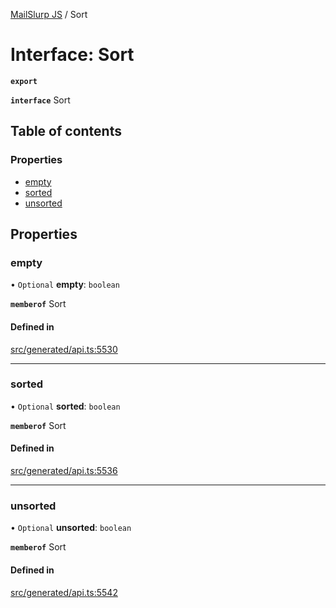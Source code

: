 [MailSlurp JS](../README.md) / Sort

# Interface: Sort

**`export`**

**`interface`** Sort

## Table of contents

### Properties

- [empty](Sort.md#empty)
- [sorted](Sort.md#sorted)
- [unsorted](Sort.md#unsorted)

## Properties

### empty

• `Optional` **empty**: `boolean`

**`memberof`** Sort

#### Defined in

[src/generated/api.ts:5530](https://github.com/mailslurp/mailslurp-client/blob/113e801/src/generated/api.ts#L5530)

___

### sorted

• `Optional` **sorted**: `boolean`

**`memberof`** Sort

#### Defined in

[src/generated/api.ts:5536](https://github.com/mailslurp/mailslurp-client/blob/113e801/src/generated/api.ts#L5536)

___

### unsorted

• `Optional` **unsorted**: `boolean`

**`memberof`** Sort

#### Defined in

[src/generated/api.ts:5542](https://github.com/mailslurp/mailslurp-client/blob/113e801/src/generated/api.ts#L5542)

